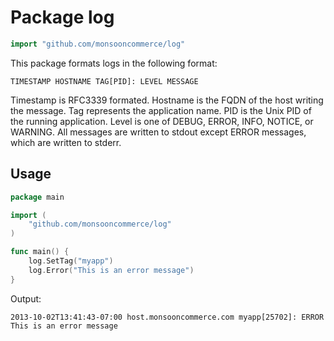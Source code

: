 # Package log

```Go
import "github.com/monsooncommerce/log"
```

This package formats logs in the following format:

```
TIMESTAMP HOSTNAME TAG[PID]: LEVEL MESSAGE
```

Timestamp is RFC3339 formated. Hostname is the FQDN of the host writing the message.
Tag represents the application name. PID is the Unix PID of the running application.
Level is one of DEBUG, ERROR, INFO, NOTICE, or WARNING. All messages are written to
stdout except ERROR messages, which are written to stderr.

## Usage

```Go
package main

import (
    "github.com/monsooncommerce/log"
)

func main() {
    log.SetTag("myapp")
    log.Error("This is an error message")
}
```

Output:

```
2013-10-02T13:41:43-07:00 host.monsooncommerce.com myapp[25702]: ERROR This is an error message
```
